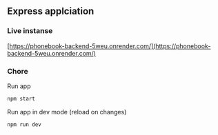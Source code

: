 ## Express applciation

### Live instanse
[https://phonebook-backend-5weu.onrender.com/](https://phonebook-backend-5weu.onrender.com/)

### Chore
Run app

```bash
npm start
```

Run app in dev mode (reload on changes)

```bash
npm run dev
```
